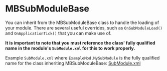 # MBSubModuleBase

You can inherit from the MBSubModuleBase class to handle the loading of your module. There are several useful overrides, such as `OnSubModuleLoad()` and `OnApplicationTick()` that you can make use of.

**It is important to note that you must reference the class' fully qualified name in the module's `SubModule.xml` for this to work properly.**

Example `SubModule.xml` where `ExampleMod.MySubModule` is the fully qualified name for the class inheriting MBSubModuleBase: [SubModule.xml](/_xmldocs/submodule.md)
